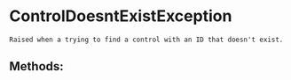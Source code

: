 # ControlDoesntExistException 
 ```
 Raised when a trying to find a control with an ID that doesn't exist. 
```
## Methods: 
